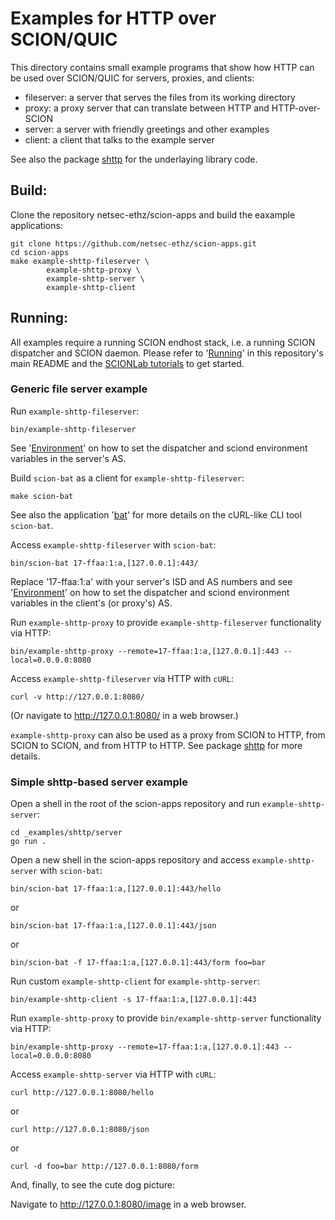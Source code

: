 # Examples for HTTP over SCION/QUIC

This directory contains small example programs that show how HTTP can be used over SCION/QUIC for servers, proxies, and clients:

- fileserver: a server that serves the files from its working directory
- proxy: a proxy server that can translate between HTTP and HTTP-over-SCION
- server: a server with friendly greetings and other examples
- client: a client that talks to the example server

See also the package [shttp](../../pkg/shttp/README.md) for the underlaying library code.

## Build:

Clone the repository netsec-ethz/scion-apps and build the eaxample applications:

```
git clone https://github.com/netsec-ethz/scion-apps.git
cd scion-apps
make example-shttp-fileserver \
        example-shttp-proxy \
        example-shttp-server \
        example-shttp-client
```

## Running:

All examples require a running SCION endhost stack, i.e. a running SCION dispatcher and SCION daemon. Please refer to '[Running](../../README.md#Running)' in this repository's main README and the [SCIONLab tutorials](https://docs.scionlab.org) to get started.

### Generic file server example

Run `example-shttp-fileserver`:

```
bin/example-shttp-fileserver
```

See '[Environment](../../README.md#Environment)' on how to set the dispatcher and sciond environment variables in the server's AS.

Build `scion-bat` as a client for `example-shttp-fileserver`:

```
make scion-bat
```

See also the application '[bat](../../bat/README.md)' for more details on the cURL-like CLI tool `scion-bat`.

Access `example-shttp-fileserver` with `scion-bat`:

```
bin/scion-bat 17-ffaa:1:a,[127.0.0.1]:443/
```

Replace '17-ffaa:1:a' with your server's ISD and AS numbers and see '[Environment](../../README.md#Environment)' on how to set the dispatcher and sciond environment variables in the client's (or proxy's) AS.

Run `example-shttp-proxy` to provide `example-shttp-fileserver` functionality via HTTP:

```
bin/example-shttp-proxy --remote=17-ffaa:1:a,[127.0.0.1]:443 --local=0.0.0.0:8080
```

Access `example-shttp-fileserver` via HTTP with `cURL`:

```
curl -v http://127.0.0.1:8080/
```

(Or navigate to http://127.0.0.1:8080/ in a web browser.)

`example-shttp-proxy` can also be used as a proxy from SCION to HTTP, from SCION to SCION, and from HTTP to HTTP. See package [shttp](../../pkg/shttp/README.md) for more details.

### Simple shttp-based server example

Open a shell in the root of the scion-apps repository and run `example-shttp-server`:

```
cd _examples/shttp/server
go run .
```

Open a new shell in the scion-apps repository and access `example-shttp-server` with `scion-bat`:

```
bin/scion-bat 17-ffaa:1:a,[127.0.0.1]:443/hello
```

or

```
bin/scion-bat 17-ffaa:1:a,[127.0.0.1]:443/json
```

or

```
bin/scion-bat -f 17-ffaa:1:a,[127.0.0.1]:443/form foo=bar
```

Run custom `example-shttp-client` for `example-shttp-server`:

```
bin/example-shttp-client -s 17-ffaa:1:a,[127.0.0.1]:443
```

Run `example-shttp-proxy` to provide `bin/example-shttp-server` functionality via HTTP:

```
bin/example-shttp-proxy --remote=17-ffaa:1:a,[127.0.0.1]:443 --local=0.0.0.0:8080
```

Access `example-shttp-server` via HTTP with `cURL`:

```
curl http://127.0.0.1:8080/hello
```

or

```
curl http://127.0.0.1:8080/json
```

or

```
curl -d foo=bar http://127.0.0.1:8080/form
```

And, finally, to see the cute dog picture:

Navigate to http://127.0.0.1:8080/image in a web browser.
